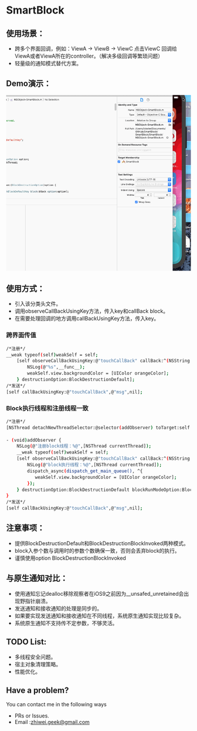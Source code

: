 # SmartBlock

## 使用场景：
* 跨多个界面回调，例如：ViewA -> ViewB -> ViewC 点击ViewC 回调给ViewA或者ViewA所在的controller。（解决多级回调等繁琐问题）
* 轻量级的通知模式替代方案。

## Demo演示：

![Demo gif](https://github.com/Lobster-King/SmartBlock/blob/master/SmartDemo.gif)
 
## 使用方式：
* 引入该分类头文件。
* 调用observeCallBackUsingKey方法，传入key和callBack block。
* 在需要处理回调的地方调用callBackUsingKey方法，传入key。

### 跨界面传值

```bash
/*注册*/
__weak typeof(self)weakSelf = self;
    [self observeCallBackUsingKey:@"touchCallBack" callBack:^(NSString *msg) {
        NSLog(@"%s",__func__);
        weakSelf.view.backgroundColor = [UIColor orangeColor];
    } destructionOption:BlockDestructionDefault];
/*发送*/
[self callBackUsingKey:@"touchCallBack",@"msg",nil];
```

### Block执行线程和注册线程一致

```bash
/*注册*/
[NSThread detachNewThreadSelector:@selector(addObserver) toTarget:self withObject:nil];

- (void)addObserver {
    NSLog(@"注册block线程：%@",[NSThread currentThread]);
    __weak typeof(self)weakSelf = self;
    [self observeCallBackUsingKey:@"touchCallBack" callBack:^(NSString *msg) {
        NSLog(@"block执行线程：%@",[NSThread currentThread]);
        dispatch_async(dispatch_get_main_queue(), ^{
           weakSelf.view.backgroundColor = [UIColor orangeColor];
        });
    } destructionOption:BlockDestructionDefault blockRunModeOption:BlockRunModeOnObserverThread];
}
/*发送*/
[self callBackUsingKey:@"touchCallBack",@"msg",nil];
```
 
## 注意事项：
* 提供BlockDestructionDefault和BlockDestructionBlockInvoked两种模式。
* block入参个数与调用时的参数个数确保一致，否则会丢弃block的执行。
* 谨慎使用option BlockDestructionBlockInvoked
 
## 与原生通知对比：
* 使用通知忘记dealloc移除观察者在iOS9之前因为__unsafed_unretained会出现野指针崩溃。
* 发送通知和接收通知的处理是同步的。
* 如果要实现发送通知和接收通知在不同线程，系统原生通知实现比较复杂。
* 系统原生通知不支持传不定参数，不够灵活。

## TODO List:
* 多线程安全问题。
* 宿主对象清理策略。
* 性能优化。

## Have a problem?

You can contact me in the following ways

* PRs or Issues.
* Email :[zhiwei.geek@gmail.com](mailto:zhiwei.geek@gmail.com)


